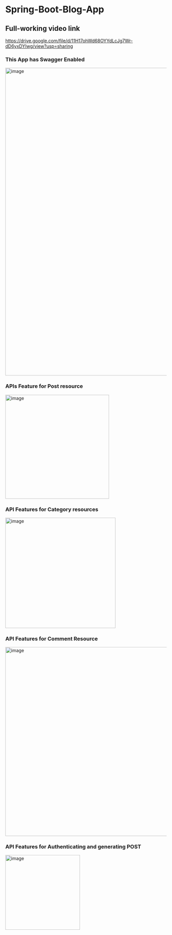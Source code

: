 # Spring-Boot-Blog-App
## Full-working video link



https://drive.google.com/file/d/11H17ohWd68OYYdLcJg7Wr-dD6yxDYIwg/view?usp=sharing

### This App has Swagger Enabled
<img width="959" alt="image" src="https://github.com/sh-arka22/Spring-Boot-Blog-App/assets/91637787/0a7499f3-3667-4d92-8cde-24adcf895734">

### APIs Feature for Post resource
  <img width="324" alt="image" src="https://github.com/sh-arka22/Spring-Boot-Blog-App/assets/91637787/2e7f459f-7ff6-4c1e-996c-a7aca3fc3d8a">
  
  
### API Features for Category resources
  <img width="344" alt="image" src="https://github.com/sh-arka22/Spring-Boot-Blog-App/assets/91637787/1246b365-67a8-4be5-835e-8debd42ede29">

### API Features for Comment Resource
  <img width="589" alt="image" src="https://github.com/sh-arka22/Spring-Boot-Blog-App/assets/91637787/bdf4c367-b1fd-47c0-a073-8cc071cb2ecf">

### API Features for Authenticating and generating POST
  <img width="233" alt="image" src="https://github.com/sh-arka22/Spring-Boot-Blog-App/assets/91637787/e3764897-b77b-4903-aac3-a08aa8dcc84c">






